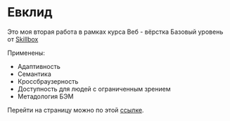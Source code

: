 # Евклид

Это моя вторая работа в рамках курса Веб - вëрстка Базовый уровень от [Skillbox](https://skillbox.ru)

Применены:
<ul>
  <li>Адаптивность</li>
  <li>Семантика</li>
  <li>Кроссбраузерность</li>
  <li>Доступность для людей с ограниченным зрением</li>
  <li>Метадология БЭМ</li>
</ul>

Перейти на страницу можно по этой [ссылке](https://alexlekomtsev.github.io/euclid/).
